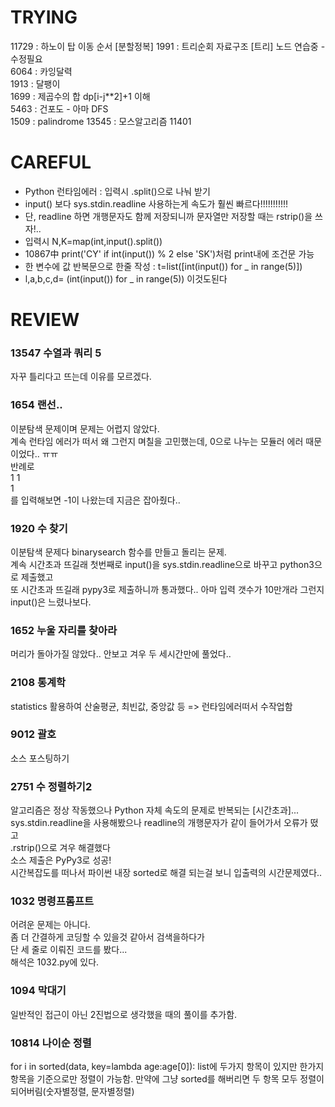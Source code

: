 # TRYING
11729 : 하노이 탑 이동 순서 [분할정복]
1991 : 트리순회 자료구조 [트리] 노드 연습중 - 수정필요  
6064 : 카잉달력  
1913 : 달팽이  
1699 : 제곱수의 합 dp[i-j**2]+1 이해  
5463 : 건포도 - 아마 DFS  
1509 : palindrome
13545 : 모스알고리즘
11401
# CAREFUL
* Python 런타임에러 : 입력시 .split()으로 나눠 받기
* input() 보다 sys.stdin.readline 사용하는게 속도가 훨씬 빠르다!!!!!!!!!!!
* 단, readline 하면 개행문자도 함께 저장되니까 문자열만 저장할 때는 rstrip()을 쓰자!..
* 입력시 N,K=map(int,input().split())
* 10867中 print('CY' if int(input()) % 2 else 'SK')처럼 print내에 조건문 가능
* 한 변수에 값 반복문으로 한줄 작성 : t=list([int(input()) for _ in range(5)])
* l,a,b,c,d= (int(input()) for _ in range(5)) 이것도된다
# REVIEW
### 13547 수열과 쿼리 5
자꾸 틀리다고 뜨는데 이유를 모르겠다.
### 1654 랜선..
이분탐색 문제이며 문제는 어렵지 않았다.  
계속 런타임 에러가 떠서 왜 그런지 며칠을 고민했는데, 0으로 나누는 모듈러 에러 때문이었다.. ㅠㅠ  
반례로  
1 1  
1  
를 입력해보면 -1이 나왔는데 지금은 잡아줬다..

### 1920 수 찾기
이분탐색 문제다 binarysearch 함수를 만들고 돌리는 문제.  
계속 시간초과 뜨길래 첫번째로 input()을 sys.stdin.readline으로 바꾸고 python3으로 제출했고  
또 시간초과 뜨길래 pypy3로 제출하니까 통과했다.. 아마 입력 갯수가 10만개라 그런지 input()은 느렸나보다.
### 1652 누울 자리를 찾아라
머리가 돌아가질 않았다.. 안보고 겨우 두 세시간만에 풀었다..
### 2108 통계학
statistics 활용하여 산술평균, 최빈값, 중앙값 등 => 런타임에러떠서 수작업함
### 9012 괄호
소스 포스팅하기
### 2751 수 정렬하기2
알고리즘은 정상 작동했으나 Python 자체 속도의 문제로 반복되는 [시간초과]...  
sys.stdin.readline을 사용해봤으나 readline의 개행문자가 같이 들어가서 오류가 떴고  
.rstrip()으로 겨우 해결했다  
소스 제출은 PyPy3로 성공!  
시간복잡도를 떠나서 파이썬 내장 sorted로 해결 되는걸 보니 입출력의 시간문제였다..

### 1032 명령프롬프트
어려운 문제는 아니다.  
좀 더 간결하게 코딩할 수 있을것 같아서 검색을하다가  
단 세 줄로 이뤄진 코드를 봤다...  
해석은 1032.py에 있다.

### 1094 막대기
일반적인 접근이 아닌 2진법으로 생각했을 때의 풀이를 추가함.

### 10814 나이순 정렬
for i in sorted(data, key=lambda age:age[0]):
list에 두가지 항목이 있지만 한가지 항목을 기준으로만 정렬이 가능함.
만약에 그냥 sorted를 해버리면 두 항목 모두 정렬이 되어버림(숫자별정렬, 문자별정렬)
